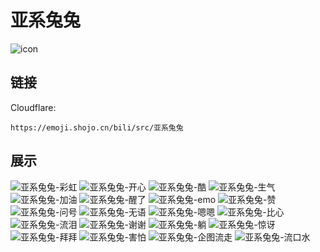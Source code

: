 # 亚系兔兔
![icon](https://emoji.shojo.cn/bili/src/亚系兔兔/icon.png)
## 链接
Cloudflare:
```
https://emoji.shojo.cn/bili/src/亚系兔兔
```
## 展示
![亚系兔兔-彩虹](https://emoji.shojo.cn/bili/src/亚系兔兔/亚系兔兔-彩虹.png)
![亚系兔兔-开心](https://emoji.shojo.cn/bili/src/亚系兔兔/亚系兔兔-开心.png)
![亚系兔兔-酷](https://emoji.shojo.cn/bili/src/亚系兔兔/亚系兔兔-酷.png)
![亚系兔兔-生气](https://emoji.shojo.cn/bili/src/亚系兔兔/亚系兔兔-生气.png)
![亚系兔兔-加油](https://emoji.shojo.cn/bili/src/亚系兔兔/亚系兔兔-加油.png)
![亚系兔兔-醒了](https://emoji.shojo.cn/bili/src/亚系兔兔/亚系兔兔-醒了.png)
![亚系兔兔-emo](https://emoji.shojo.cn/bili/src/亚系兔兔/亚系兔兔-emo.png)
![亚系兔兔-赞](https://emoji.shojo.cn/bili/src/亚系兔兔/亚系兔兔-赞.png)
![亚系兔兔-问号](https://emoji.shojo.cn/bili/src/亚系兔兔/亚系兔兔-问号.png)
![亚系兔兔-无语](https://emoji.shojo.cn/bili/src/亚系兔兔/亚系兔兔-无语.png)
![亚系兔兔-嗯嗯](https://emoji.shojo.cn/bili/src/亚系兔兔/亚系兔兔-嗯嗯.png)
![亚系兔兔-比心](https://emoji.shojo.cn/bili/src/亚系兔兔/亚系兔兔-比心.png)
![亚系兔兔-流泪](https://emoji.shojo.cn/bili/src/亚系兔兔/亚系兔兔-流泪.png)
![亚系兔兔-谢谢](https://emoji.shojo.cn/bili/src/亚系兔兔/亚系兔兔-谢谢.png)
![亚系兔兔-躺](https://emoji.shojo.cn/bili/src/亚系兔兔/亚系兔兔-躺.png)
![亚系兔兔-惊讶](https://emoji.shojo.cn/bili/src/亚系兔兔/亚系兔兔-惊讶.png)
![亚系兔兔-拜拜](https://emoji.shojo.cn/bili/src/亚系兔兔/亚系兔兔-拜拜.png)
![亚系兔兔-害怕](https://emoji.shojo.cn/bili/src/亚系兔兔/亚系兔兔-害怕.png)
![亚系兔兔-企图流走](https://emoji.shojo.cn/bili/src/亚系兔兔/亚系兔兔-企图流走.png)
![亚系兔兔-流口水](https://emoji.shojo.cn/bili/src/亚系兔兔/亚系兔兔-流口水.png)
